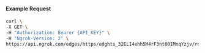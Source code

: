 <!-- Code generated for API Clients. DO NOT EDIT. -->

#### Example Request

```bash
curl \
-X GET \
-H "Authorization: Bearer {API_KEY}" \
-H "Ngrok-Version: 2" \
https://api.ngrok.com/edges/https/edghts_32ELI4ehh5M4rF3nt00IMnqYzjv/routes/edghtsrt_32ELI6rWC3baEISE72ydeXpMfxq/websocket_tcp_converter
```
